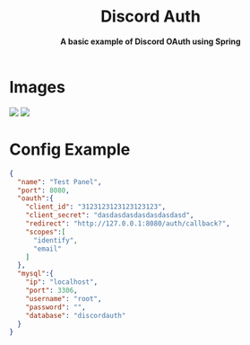 <h1 align="center">Discord Auth</h1>
<div align="center">
  <strong>A basic example of Discord OAuth using Spring</strong>
</div>
<br />

# Images
<img src="https://cdn.discordapp.com/attachments/705971421570138142/811388106049585192/unknown.png" >

<img src="https://cdn.discordapp.com/attachments/705971421570138142/811388907266244638/unknown.png" >

# Config Example
```json
{
  "name": "Test Panel",
  "port": 8080,
  "oauth":{
    "client_id": "3123123123123123123",
    "client_secret": "dasdasdasdasdasdasdasd",
    "redirect": "http://127.0.0.1:8080/auth/callback?",
    "scopes":[
      "identify",
      "email"
    ]
  },
  "mysql":{
    "ip": "localhost",
    "port": 3306,
    "username": "root",
    "password": "",
    "database": "discordauth"
  }
}
```
